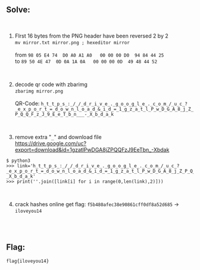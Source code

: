 ## Solve:
<br/>

1. FIrst 16 bytes from the PNG header have been reversed 2 by 2 <br/>
  `mv mirror.txt mirror.png ; hexeditor mirror`<br/><br/>
  from `98 05 E4 74  D0 A0 A1 A0   00 00 00 D0  94 84 44 25`<br/>
  to   `89 50 4E 47  0D 0A 1A 0A   00 00 00 0D  49 48 44 52`

<br/>

2. decode qr code with zbarimg<br/>
  `zbarimg mirror.png`<br/><br/>
  QR-Code: `h_t_t_p_s_:_/_/_d_r_i_v_e_._g_o_o_g_l_e_._c_o_m_/_u_c_?_e_x_p_o_r_t_=_d_o_w_n_l_o_a_d_&_i_d_=_1_g_z_a_t_l_P_w_D_G_A_8_j_Z_P_Q_Q_F_z_J_9_E_e_T_b_n___-_X_b_d_a_k`

<br/>

3. remove extra "`_`" and download file  
https://drive.google.com/uc?export=download&id=1gzatlPwDGA8jZPQQFzJ9EeTbn_-Xbdak<br/>
```python3
$ python3
>>> link='h_t_t_p_s_:_/_/_d_r_i_v_e_._g_o_o_g_l_e_._c_o_m_/_u_c_?_e_x_p_o_r_t_=_d_o_w_n_l_o_a_d_&_i_d_=_1_g_z_a_t_l_P_w_D_G_A_8_j_Z_P_Q_Q_F_z_J_9_E_e_T_b_n___-_X_b_d_a_k'
>>> print(''.join([link[i] for i in range(0,len(link),2)]))
```
<br/>

4. crack hashes online 
  get flag: `f5b480afec38e90861cff0df8a52d685` -> `iloveyou14`

<br/><br/>

## Flag:
`flag{iloveyou14}`
